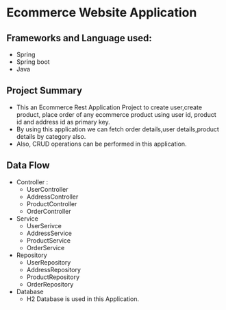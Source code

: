# Ecommerce Website Application

## Frameworks and Language used:
* Spring
* Spring boot
* Java

## Project Summary
* This an Ecommerce Rest Application Project to create user,create product, place order of any ecommerce product using user id, product id and address id as primary key.
* By using this application we can fetch order details,user details,product details by category also.
* Also, CRUD operations can be performed in this application.

## Data Flow
* Controller :
    - UserController
    - AddressController
    - ProductController
    - OrderController
* Service
    - UserSerivce
    - AddressService
    - ProductService
    - OrderService
* Repository
    - UserRepository
    - AddressRepository
    - ProductRepository
    - OrderRepository
* Database
    - H2 Database is used in this Application.
